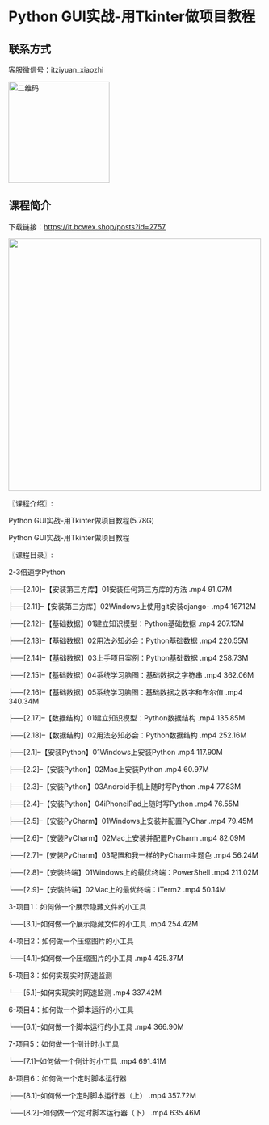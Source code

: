 # Python GUI实战-用Tkinter做项目教程

## 联系方式

客服微信号：itziyuan_xiaozhi

<img src="https://ziyuanyun.oss-cn-guangzhou.aliyuncs.com/common/20240614073449/666b82192834a.jpg" width="200" height="200" alt="二维码">

## 课程简介

下载链接：https://it.bcwex.shop/posts?id=2757

<img src="https://ziyuanyun.oss-cn-guangzhou.aliyuncs.com/yun/20240515184301/664491b58929d.jpg" width="500" alt="">

  〖课程介绍〗:

 Python GUI实战-用Tkinter做项目教程(5.78G)

 Python GUI实战-用Tkinter做项目教程



 〖课程目录〗:

 2-3倍速学Python

 ├──[2.10]&#8211;【安装第三方库】01安装任何第三方库的方法 .mp4 91.07M

 ├──[2.11]&#8211;【安装第三方库】02Windows上使用git安装django- .mp4 167.12M

 ├──[2.12]&#8211;【基础数据】01建立知识模型：Python基础数据 .mp4 207.15M

 ├──[2.13]&#8211;【基础数据】02用法必知必会：Python基础数据 .mp4 220.55M

 ├──[2.14]&#8211;【基础数据】03上手项目案例：Python基础数据 .mp4 258.73M

 ├──[2.15]&#8211;【基础数据】04系统学习脑图：基础数据之字符串 .mp4 362.06M

 ├──[2.16]&#8211;【基础数据】05系统学习脑图：基础数据之数字和布尔值 .mp4 340.34M

 ├──[2.17]&#8211;【数据结构】01建立知识模型：Python数据结构 .mp4 135.85M

 ├──[2.18]&#8211;【数据结构】02用法必知必会：Python数据结构 .mp4 252.16M

 ├──[2.1]&#8211;【安装Python】01Windows上安装Python .mp4 117.90M

 ├──[2.2]&#8211;【安装Python】02Mac上安装Python .mp4 60.97M

 ├──[2.3]&#8211;【安装Python】03Android手机上随时写Python .mp4 77.83M

 ├──[2.4]&#8211;【安装Python】04iPhoneiPad上随时写Python .mp4 76.55M

 ├──[2.5]&#8211;【安装PyCharm】01Windows上安装并配置PyChar .mp4 79.45M

 ├──[2.6]&#8211;【安装PyCharm】02Mac上安装并配置PyCharm .mp4 82.09M

 ├──[2.7]&#8211;【安装PyCharm】03配置和我一样的PyCharm主题色 .mp4 56.24M

 ├──[2.8]&#8211;【安装终端】01Windows上的最优终端：PowerShell .mp4 211.02M

 └──[2.9]&#8211;【安装终端】02Mac上的最优终端：iTerm2 .mp4 50.14M

 3-项目1：如何做一个展示隐藏文件的小工具

 └──[3.1]&#8211;如何做一个展示隐藏文件的小工具 .mp4 254.42M

 4-项目2：如何做一个压缩图片的小工具

 └──[4.1]&#8211;如何做一个压缩图片的小工具 .mp4 425.37M

 5-项目3：如何实现实时网速监测

 └──[5.1]&#8211;如何实现实时网速监测 .mp4 337.42M

 6-项目4：如何做一个脚本运行的小工具

 └──[6.1]&#8211;如何做一个脚本运行的小工具 .mp4 366.90M

 7-项目5：如何做一个倒计时小工具

 └──[7.1]&#8211;如何做一个倒计时小工具 .mp4 691.41M

 8-项目6：如何做一个定时脚本运行器

 ├──[8.1]&#8211;如何做一个定时脚本运行器（上） .mp4 357.72M

 └──[8.2]&#8211;如何做一个定时脚本运行器（下） .mp4 635.46M

  